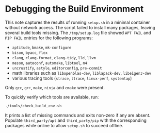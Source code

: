 # Debugging the Build Environment

This note captures the results of running `setup.sh` in a minimal container
without network access. The script failed to install many packages, leaving
several build tools missing. The `/tmp/setup.log` file showed `APT FAIL` and
`PIP FAIL` entries for the following programs:

- `aptitude`, `bmake`, `mk-configure`
- `bison`, `byacc`, `flex`
- `clang`, `clang-format`, `clang-tidy`, `lld`, `llvm`
- `meson`, `autoconf`, `automake`, `libtool`, `m4`
- `uncrustify`, `astyle`, `editorconfig`, `pre-commit`
- math libraries such as `libopenblas-dev`, `liblapack-dev`, `libeigen3-dev`
- various tracing tools (`strace`, `ltrace`, `linux-perf`, `systemtap`)

Only `gcc`, `g++`, `make`, `ninja` and `cmake` were present.

To quickly verify which tools are available, run:

```sh
./tools/check_build_env.sh
```

It prints a list of missing commands and exits non-zero if any are absent.
Populate `third_party/apt` and `third_party/pip` with the corresponding
packages while online to allow `setup.sh` to succeed offline.
